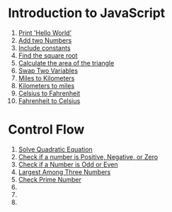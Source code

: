 # Introduction to JavaScript
1. [Print 'Hello World'](https://github.com/aamna-ansari/JS_Playground/blob/main/Introduction_Problems/Problem-01.js)
2. [Add two Numbers](https://github.com/aamna-ansari/JS_Playground/blob/main/Introduction_Problems/Problem-02.js)
3. [Include constants](https://github.com/aamna-ansari/JS_Playground/blob/main/Introduction_Problems/Problem-03.js)
4. [Find the square root](https://github.com/aamna-ansari/JS_Playground/blob/main/Introduction_Problems/Problem-04.js)
5. [Calculate the area of the triangle](https://github.com/aamna-ansari/JS_Playground/blob/main/Introduction_Problems/Problem-05.js)
6. [Swap Two Variables](https://github.com/aamna-ansari/JS_Playground/blob/main/Introduction_Problems/Problem-06.js)
7. [Miles to Kilometers](https://github.com/aamna-ansari/JS_Playground/blob/main/Introduction_Problems/Problem-07.js)
8. [Kilometers to miles](https://github.com/aamna-ansari/JS_Playground/blob/main/Introduction_Problems/Problem-08.js)
9. [Celsius to Fahrenheit](https://github.com/aamna-ansari/JS_Playground/blob/main/Introduction_Problems/Problem-0.js)
10. [Fahrenheit to Celsius](https://github.com/aamna-ansari/JS_Playground/blob/main/Introduction_Problems/Problem-10.js)

# Control Flow
1. [Solve Quadratic Equation](https://github.com/aamna-ansari/JS_Playground/blob/main/Control%20Flow_Problems/Problem_01.js)
2. [Check if a number is Positive, Negative, or Zero](https://github.com/aamna-ansari/JS_Playground/blob/main/Control%20Flow_Problems/Problem_02.js)
3. [Check if a Number is Odd or Even](https://github.com/aamna-ansari/JS_Playground/blob/main/Control%20Flow_Problems/Problem_03.js)
4. [Largest Among Three Numbers](https://github.com/aamna-ansari/JS_Playground/blob/main/Control%20Flow_Problems/Problem_04.js)
5. [Check Prime Number](https://github.com/aamna-ansari/JS_Playground/blob/main/Control%20Flow_Problems/Problem_05.js)
6. []()
7. []()
8. []()

